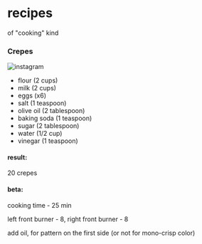 # recipes
of "cooking" kind

### Crepes
![instagram](//pics/10729423_1599275110288106_1882810301_n.jpg)

- flour (2 cups)
- milk (2 cups)
- eggs (x6)
- salt (1 teaspoon)
- olive oil (2 tablespoon)
- baking soda (1 teaspoon)
- sugar (2 tablespoon)
- water (1/2 cup)
- vinegar (1 teaspoon)

#### result:
20 crepes

#### beta:
cooking time - 25 min

left front burner - 8, right front burner - 8

add oil, for pattern on the first side (or not for mono-crisp color)





